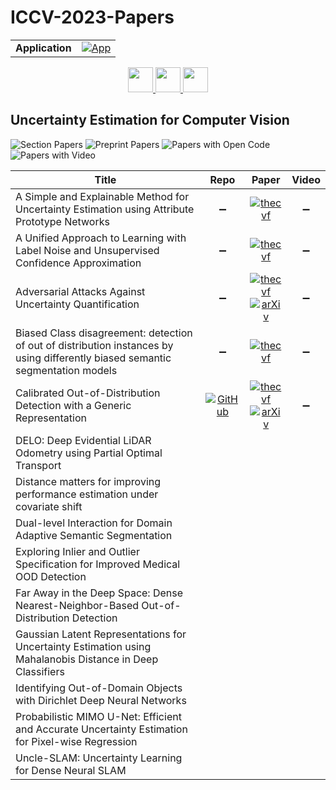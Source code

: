 # ICCV-2023-Papers

<table>
    <tr>
        <td><strong>Application</strong></td>
        <td>
            <a href="https://huggingface.co/spaces/DmitryRyumin/NewEraAI-Papers" style="float:left;">
                <img src="https://img.shields.io/badge/🤗-NewEraAI--Papers-FFD21F.svg" alt="App" />
            </a>
        </td>
    </tr>
</table>

<div align="center">
    <a href="https://github.com/DmitryRyumin/ICCV-2023-Papers/blob/main/sections/w-and-challenges-for-out-of-distribution-generalization-in-cv.md">
        <img src="https://cdn.jsdelivr.net/gh/DmitryRyumin/NewEraAI-Papers@main/images/left.svg" width="40" alt="" />
    </a>
    <a href="https://github.com/DmitryRyumin/ICCV-2023-Papers/">
        <img src="https://cdn.jsdelivr.net/gh/DmitryRyumin/NewEraAI-Papers@main/images/home.svg" width="40" alt="" />
    </a>
    <a href="https://github.com/DmitryRyumin/ICCV-2023-Papers/blob/main/sections/vision-and-language-algorithmic-reasoning-w.md">
        <img src="https://cdn.jsdelivr.net/gh/DmitryRyumin/NewEraAI-Papers@main/images/right.svg" width="40" alt="" />
    </a>
</div>

## Uncertainty Estimation for Computer Vision

![Section Papers](https://img.shields.io/badge/Section%20Papers-soon-42BA16) ![Preprint Papers](https://img.shields.io/badge/Preprint%20Papers-soon-b31b1b) ![Papers with Open Code](https://img.shields.io/badge/Papers%20with%20Open%20Code-soon-1D7FBF) ![Papers with Video](https://img.shields.io/badge/Papers%20with%20Video-soon-FF0000)

| **Title** | **Repo** | **Paper** | **Video** |
|-----------|:--------:|:---------:|:---------:|
| A Simple and Explainable Method for Uncertainty Estimation using Attribute Prototype Networks | :heavy_minus_sign: | [![thecvf](https://img.shields.io/badge/pdf-thecvf-7395C5.svg)](https://openaccess.thecvf.com/content/ICCV2023W/UnCV/papers/Zelenka_A_Simple_and_Explainable_Method_for_Uncertainty_Estimation_Using_Attribute_ICCVW_2023_paper.pdf) | :heavy_minus_sign: |
| A Unified Approach to Learning with Label Noise and Unsupervised Confidence Approximation | :heavy_minus_sign: | [![thecvf](https://img.shields.io/badge/pdf-thecvf-7395C5.svg)](https://openaccess.thecvf.com/content/ICCV2023W/UnCV/papers/Rabbani_Unsupervised_Confidence_Approximation_Trustworthy_Learning_from_Noisy_Labelled_Data_ICCVW_2023_paper.pdf) | :heavy_minus_sign: |
| Adversarial Attacks Against Uncertainty Quantification | :heavy_minus_sign: | [![thecvf](https://img.shields.io/badge/pdf-thecvf-7395C5.svg)](https://openaccess.thecvf.com/content/ICCV2023W/UnCV/papers/Ledda_Adversarial_Attacks_Against_Uncertainty_Quantification_ICCVW_2023_paper.pdf) <br /> [![arXiv](https://img.shields.io/badge/arXiv-2309.10586-b31b1b.svg)](https://arxiv.org/abs/2309.10586) | :heavy_minus_sign: |
| Biased Class disagreement: detection of out of distribution instances by using differently biased semantic segmentation models |:heavy_minus_sign: | [![thecvf](https://img.shields.io/badge/pdf-thecvf-7395C5.svg)](https://openaccess.thecvf.com/content/ICCV2023W/UnCV/papers/https://openaccess.thecvf.com/content/ICCV2023W/UnCV/papers/Alcover-Couso_Biased_Class_disagreement_detection_of_out_of_distribution_instances_by_ICCVW_2023_paper.pdf) | :heavy_minus_sign: |
| Calibrated Out-of-Distribution Detection with a Generic Representation | [![GitHub](https://img.shields.io/github/stars/vojirt/GROOD?style=flat)](https://github.com/vojirt/GROOD) | [![thecvf](https://img.shields.io/badge/pdf-thecvf-7395C5.svg)](https://openaccess.thecvf.com/content/ICCV2023W/SG2RL/papers/https://openaccess.thecvf.com/content/ICCV2023W/UnCV/papers/Vojir_Calibrated_Out-of-Distribution_Detection_with_a_Generic_Representation_ICCVW_2023_paper.pdf) <br /> [![arXiv](https://img.shields.io/badge/arXiv-2303.13148-b31b1b.svg)](https://arxiv.org/abs/2303.13148) | :heavy_minus_sign: |
| DELO: Deep Evidential LiDAR Odometry using Partial Optimal Transport | | | |
| Distance matters for improving performance estimation under covariate shift | | | |
| Dual-level Interaction for Domain Adaptive Semantic Segmentation | | | |
| Exploring Inlier and Outlier Specification for Improved Medical OOD Detection | | | |
| Far Away in the Deep Space: Dense Nearest-Neighbor-Based Out-of-Distribution Detection | | | |
| Gaussian Latent Representations for Uncertainty Estimation using Mahalanobis Distance in Deep Classifiers | | | |
| Identifying Out-of-Domain Objects with Dirichlet Deep Neural Networks | | | |
| Probabilistic MIMO U-Net: Efficient and Accurate Uncertainty Estimation for Pixel-wise Regression | | | |
| Uncle-SLAM: Uncertainty Learning for Dense Neural SLAM | | | |
